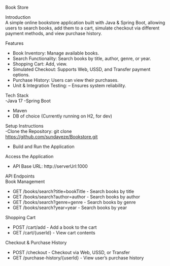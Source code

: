 Book Store  

Introduction  
A simple online bookstore application built with Java & Spring Boot, allowing users to search books, add them to a cart, simulate checkout via different payment methods, and view purchase history.  

Features  
- Book Inventory: Manage available books.  
- Search Functionality: Search books by title, author, genre, or year.  
- Shopping Cart: Add, view.
- Simulated Checkout: Supports Web, USSD, and Transfer payment options.  
- Purchase History: Users can view their purchases.  
- Unit & Integration Testing: – Ensures system reliability.  

Tech Stack  
-Java 17
-Spring Boot 
- Maven
- DB of choice (Currently running on H2, for dev) 
 

Setup Instructions  
-Clone the Repository: git clone https://github.com/sundayeze/Bookstore.git  
- Build and Run the Application



Access the Application 
- API Base URL: http://serverUrl:1000

API Endpoints  
Book Management   
- GET /books/search?title=bookTitle - Search books by title
- GET /books/search?author=author - Search books by author
- GET /books/search?genre=genre - Search books by genre 
- GET /books/search?year=year - Search books by year

Shopping Cart  
- POST /cart/add - Add a book to the cart  
- GET /cart/{userId} -  View cart contents  

Checkout & Purchase History  
- POST /checkout - Checkout via Web, USSD, or Transfer  
- GET /purchase-history/{userId} - View user’s purchase history  


